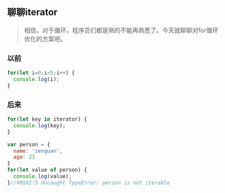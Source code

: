 ## 聊聊iterator

>相信，对于循环，程序员们都是熟的不能再熟悉了。今天就聊聊对for循环优化的方案吧。

### 以前

```js
for(let i=0;i<5;i++) {
  console.log(i);
}
```

### 后来

```js
for(let key in iterator) {
  console.log(key);
}
```

```js
var person = {
  name: 'zenquan',
  age: 23
}
for(let value of person) {
  console.log(value);
}//VM162:5 Uncaught TypeError: person is not iterable
```